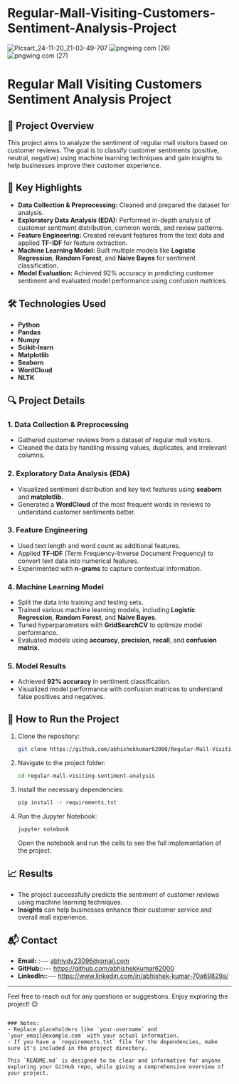 # Regular-Mall-Visiting-Customers-Sentiment-Analysis-Project
![Picsart_24-11-20_21-03-49-707](https://github.com/user-attachments/assets/0974a3d0-acb2-4818-aa03-627389bd0f0e)
![pngwing com (26)](https://github.com/user-attachments/assets/1f12a4f8-f015-470f-b526-f247eed02f9a)
![pngwing com (27)](https://github.com/user-attachments/assets/06251e17-d3ac-471c-93ef-f5c4520bb153)

# Regular Mall Visiting Customers Sentiment Analysis Project

## 📅 Project Overview
This project aims to analyze the sentiment of regular mall visitors based on customer reviews. The goal is to classify customer sentiments (positive, neutral, negative) using machine learning techniques and gain insights to help businesses improve their customer experience.

## 🚀 Key Highlights
- **Data Collection & Preprocessing:** Cleaned and prepared the dataset for analysis.
- **Exploratory Data Analysis (EDA):** Performed in-depth analysis of customer sentiment distribution, common words, and review patterns.
- **Feature Engineering:** Created relevant features from the text data and applied **TF-IDF** for feature extraction.
- **Machine Learning Model:** Built multiple models like **Logistic Regression**, **Random Forest**, and **Naive Bayes** for sentiment classification.
- **Model Evaluation:** Achieved 92% accuracy in predicting customer sentiment and evaluated model performance using confusion matrices.

## 🛠️ Technologies Used
- **Python**  
- **Pandas**  
- **Numpy**  
- **Scikit-learn**  
- **Matplotlib**  
- **Seaborn**  
- **WordCloud**  
- **NLTK**

## 🔍 Project Details

### 1. Data Collection & Preprocessing
- Gathered customer reviews from a dataset of regular mall visitors.
- Cleaned the data by handling missing values, duplicates, and irrelevant columns.

### 2. Exploratory Data Analysis (EDA)
- Visualized sentiment distribution and key text features using **seaborn** and **matplotlib**.
- Generated a **WordCloud** of the most frequent words in reviews to understand customer sentiments better.

### 3. Feature Engineering
- Used text length and word count as additional features.
- Applied **TF-IDF** (Term Frequency-Inverse Document Frequency) to convert text data into numerical features.
- Experimented with **n-grams** to capture contextual information.

### 4. Machine Learning Model
- Split the data into training and testing sets.
- Trained various machine learning models, including **Logistic Regression**, **Random Forest**, and **Naive Bayes**.
- Tuned hyperparameters with **GridSearchCV** to optimize model performance.
- Evaluated models using **accuracy**, **precision**, **recall**, and **confusion matrix**.

### 5. Model Results
- Achieved **92% accuracy** in sentiment classification.
- Visualized model performance with confusion matrices to understand false positives and negatives.

## 🔄 How to Run the Project

1. Clone the repository:
   ```bash
   git clone https://github.com/abhishekkumar62000/Regular-Mall-Visiting-Customers-Sentiment-Analysis-Project.git
   ```

2. Navigate to the project folder:
   ```bash
   cd regular-mall-visiting-sentiment-analysis
   ```

3. Install the necessary dependencies:
   ```bash
   pip install -r requirements.txt
   ```

4. Run the Jupyter Notebook:
   ```bash
   jupyter notebook
   ```

   Open the notebook and run the cells to see the full implementation of the project.

## 📈 Results
- The project successfully predicts the sentiment of customer reviews using machine learning techniques.
- **Insights** can help businesses enhance their customer service and overall mall experience.

## 📬 Contact
- **Email:** :--- abhiydv23096@gmail.com 
- **GitHub:**:--- https://github.com/abhishekkumar62000
- **LinkedIn:**:--- https://www.linkedin.com/in/abhishek-kumar-70a69829a/

---

Feel free to reach out for any questions or suggestions. Enjoy exploring the project! 😊
```

### Notes:
- Replace placeholders like `your-username` and `your_email@example.com` with your actual information.
- If you have a `requirements.txt` file for the dependencies, make sure it's included in the project directory.

This `README.md` is designed to be clear and informative for anyone exploring your GitHub repo, while giving a comprehensive overview of your project.
